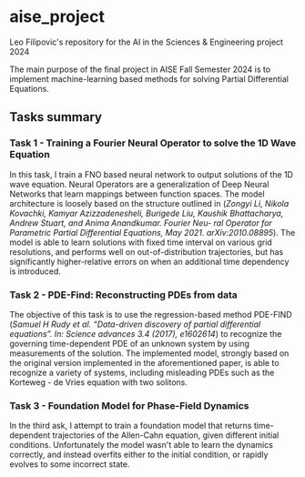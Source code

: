 # aise_project
Leo Filipovic's repository for the AI in the Sciences &amp; Engineering project 2024

The main purpose of the final project in AISE Fall Semester 2024 is to implement machine-learning based methods for solving Partial Differential Equations. 

## Tasks summary

### Task 1 - Training a Fourier Neural Operator to solve the 1D Wave Equation
In this task, I train a FNO based neural network to output solutions of the 1D wave equation.
Neural Operators are a generalization of Deep Neural Networks that learn mappings between function spaces. The model architecture is loosely based on the structure outlined in (*Zongyi Li, Nikola Kovachki, Kamyar Azizzadenesheli, Burigede Liu, Kaushik
Bhattacharya, Andrew Stuart, and Anima Anandkumar. Fourier Neu-
ral Operator for Parametric Partial Differential Equations, May 2021.
arXiv:2010.08895*). The model is able to learn solutions with fixed time interval on various grid resolutions, and performs well on out-of-distribution trajectories, but has significantly higher-relative errors on when an additional time dependency is introduced. 

### Task 2 - PDE-Find: Reconstructing PDEs from data
The objective of this task is to use the regression-based method PDE-FIND (*Samuel H Rudy et al. “Data-driven discovery of partial differential equations”. In: Science
advances 3.4 (2017), e1602614*) to recognize the governing time-dependent PDE of an unknown system by using measurements of the solution.
The implemented model, strongly based on the original version implemented in the aforementioned paper, is able to recognize a variety of systems, including misleading PDEs such as the Korteweg - de Vries equation with two solitons.

### Task 3 - Foundation Model for Phase-Field Dynamics
In the third ask, I attempt to train a foundation model that returns time-dependent trajectories of the Allen-Cahn equation, given different initial conditions.
Unfortunately the model wasn't able to learn the dynamics correctly, and instead overfits either to the initial condition, or rapidly evolves to some incorrect state. 